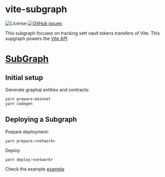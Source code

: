 # vite-subgraph

![License](https://img.shields.io/badge/license-MIT-green)
[![GitHub issues](https://img.shields.io/github/issues/binsta/vite-subgraph.svg?style=flat-rounded)](https://github.com/binsta/vite-subgraph)

This subgraph focuses on tracking sett vault tokens transfers of Vite. This supgraph powers the [Vite API](https://docs.vite.org/)

# [SubGraph](https://thegraph.com/hosted-service/subgraph/binsta/vitesubgraph)

## Initial setup

Generate graphql entities and contracts:

```bash
yarn prepare:mainnet
yarn codegen
```

## Deploying a Subgraph

Prepare deployment:

```
yarn prepare:<network>
```

Deploy

```
yarn deploy:<network>
```
Check the example 
[example](https://github.com/binsta/Vitesubgraph/tree/main/example)
